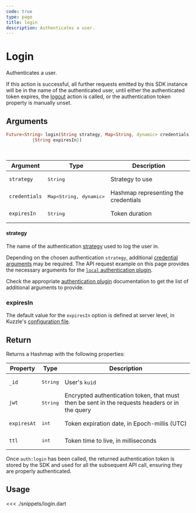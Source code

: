```yaml
---
code: true
type: page
title: login
description: Authenticates a user.
---
```


# Login

Authenticates a user.

If this action is successful, all further requests emitted by this SDK instance will be in the name of the authenticated user, until either the authenticated token expires, the [logout](/sdk/java/3/controllers/auth/logout) action is called, or the authentication token property is manually unset.

## Arguments

```dart
Future<String> login(String strategy, Map<String, dynamic> credentials,
          {String expiresIn})
```

<br/>

| Argument      | Type                 | Description                          |
|---------------|----------------------|--------------------------------------|
| `strategy`    | <pre>String</pre>    | Strategy to use                      |
| `credentials` | <pre>Map<String, dynamic></pre>   | Hashmap representing the credentials |
| `expiresIn`   | <pre>String</pre> | Token duration                       |

#### strategy

The name of the authentication [strategy](/core/2/guides/kuzzle-depth/authentication/#authentication) used to log the user in.

Depending on the chosen authentication `strategy`, additional [credential arguments](/core/2/guides/kuzzle-depth/authentication/#authentication) may be required.
The API request example on this page provides the necessary arguments for the [`local` authentication plugin](https://github.com/kuzzleio/kuzzle-plugin-auth-passport-local).

Check the appropriate [authentication plugin](/core/2/plugins/guides/strategies/overview) documentation to get the list of additional arguments to provide.


### expiresIn

The default value for the `expiresIn` option is defined at server level, in Kuzzle's [configuration file](/core/2/guides/advanced/configuration).


## Return

Returns a Hashmap with the following properties:

| Property    | Type              | Description                                                                              |
|-------------|-------------------|------------------------------------------------------------------------------------------|
| `_id`       | <pre>String</pre> | User's `kuid`                                                                            |
| `jwt`       | <pre>String</pre> | Encrypted authentication token, that must then be sent in the requests headers or in the query |
| `expiresAt` | <pre>int</pre>  | Token expiration date, in Epoch-millis (UTC)                                             |
| `ttl`       | <pre>int</pre>  | Token time to live, in milliseconds                                                      |

Once `auth:login` has been called, the returned authentication token is stored by the SDK and used for all the subsequent API call, ensuring they are properly authenticated.

## Usage

<<< ./snippets/login.dart
